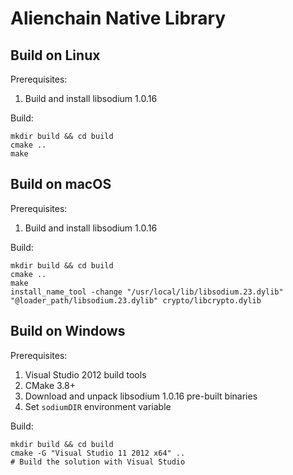 # Alienchain Native Library

## Build on Linux


Prerequisites:
1. Build and install libsodium 1.0.16

Build:
```
mkdir build && cd build
cmake ..
make
```

## Build on macOS

Prerequisites:
1. Build and install libsodium 1.0.16

Build:
```
mkdir build && cd build
cmake ..
make
install_name_tool -change "/usr/local/lib/libsodium.23.dylib" "@loader_path/libsodium.23.dylib" crypto/libcrypto.dylib
```

## Build on Windows

Prerequisites:
1. Visual Studio 2012 build tools
2. CMake 3.8+
3. Download and unpack libsodium 1.0.16 pre-built binaries
4. Set `sodiumDIR` environment variable

Build:
```
mkdir build && cd build
cmake -G "Visual Studio 11 2012 x64" ..
# Build the solution with Visual Studio
```
